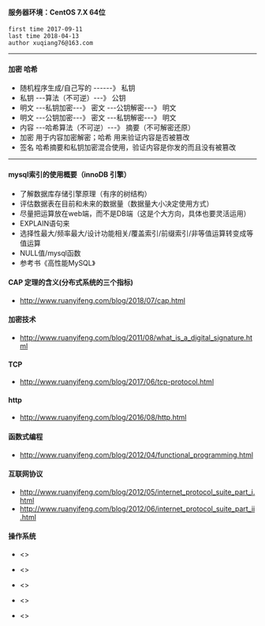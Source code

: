 #### 服务器环境：CentOS 7.X 64位 ####

    first time 2017-09-11
    last time 2018-04-13
    author xuqiang76@163.com

---

#### 加密 哈希

- 随机程序生成/自己写的 ------》 私钥
- 私钥 ---算法（不可逆）---》 公钥
- 明文 ---私钥加密---》 密文 ---公钥解密---》 明文
- 明文 ---公钥加密---》 密文 ---私钥解密---》 明文
- 内容 ---哈希算法（不可逆）---》 摘要（不可解密还原）
- 加密 用于内容加密解密；哈希 用来验证内容是否被篡改
- 签名 哈希摘要和私钥加密混合使用，验证内容是你发的而且没有被篡改

---

#### mysql索引的使用概要（innoDB 引擎）

- 了解数据库存储引擎原理（有序的树结构）
- 评估数据表在目前和未来的数据量（数据量大小决定使用方式）
- 尽量把运算放在web端，而不是DB端（这是个大方向，具体也要灵活运用）
- EXPLAIN语句来
- 选择性最大/频率最大/设计功能相关/覆盖索引/前缀索引/非等值运算转变成等值运算
- NULL值/mysql函数
- 参考书《高性能MySQL》

#### CAP 定理的含义(分布式系统的三个指标) ####
 - <http://www.ruanyifeng.com/blog/2018/07/cap.html>

#### 加密技术 ####
 - <http://www.ruanyifeng.com/blog/2011/08/what_is_a_digital_signature.html>

#### TCP ####
 - <http://www.ruanyifeng.com/blog/2017/06/tcp-protocol.html>

#### http ####
 - <http://www.ruanyifeng.com/blog/2016/08/http.html>

#### 函数式编程 ####
 - <http://www.ruanyifeng.com/blog/2012/04/functional_programming.html>

#### 互联网协议 ####
 - <http://www.ruanyifeng.com/blog/2012/05/internet_protocol_suite_part_i.html>
 - <http://www.ruanyifeng.com/blog/2012/06/internet_protocol_suite_part_ii.html>

#### 操作系统 ####
 - <>


 - <>
 - <>
 - <>
 - <>

